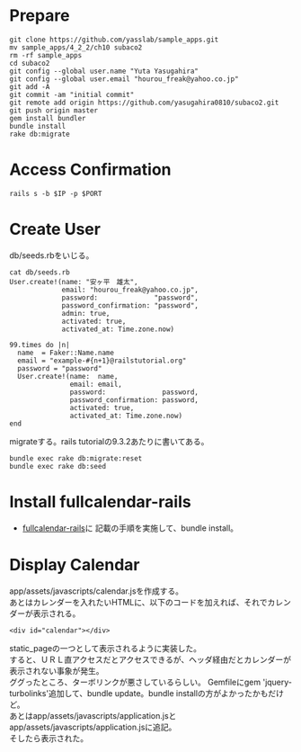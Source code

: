 # Prepare

    git clone https://github.com/yasslab/sample_apps.git
    mv sample_apps/4_2_2/ch10 subaco2
    rm -rf sample_apps
    cd subaco2
    git config --global user.name "Yuta Yasugahira"
    git config --global user.email "hourou_freak@yahoo.co.jp"
    git add -A
    git commit -am "initial commit"
    git remote add origin https://github.com/yasugahira0810/subaco2.git
    git push origin master
    gem install bundler
    bundle install
    rake db:migrate

# Access Confirmation

    rails s -b $IP -p $PORT

# Create User

db/seeds.rbをいじる。

	cat db/seeds.rb 
	User.create!(name: "安ヶ平　雄太",
	             email: "hourou_freak@yahoo.co.jp",
	             password:              "password",
	             password_confirmation: "password",
	             admin: true,
	             activated: true,
	             activated_at: Time.zone.now)
	
	99.times do |n|
	  name  = Faker::Name.name
	  email = "example-#{n+1}@railstutorial.org"
	  password = "password"
	  User.create!(name:  name,
	               email: email,
	               password:              password,
	               password_confirmation: password,
	               activated: true,
	               activated_at: Time.zone.now)
	end

migrateする。rails tutorialの9.3.2あたりに書いてある。

	bundle exec rake db:migrate:reset
	bundle exec rake db:seed

# Install fullcalendar-rails

- [fullcalendar-rails](https://github.com/bokmann/fullcalendar-rails)に  記載の手順を実施して、bundle install。

# Display Calendar

app/assets/javascripts/calendar.jsを作成する。  
あとはカレンダーを入れたいHTMLに、以下のコードを加えれば、それでカレンダーが表示される。

	<div id="calendar"></div>

static_pageの一つとして表示されるように実装した。  
すると、ＵＲＬ直アクセスだとアクセスできるが、ヘッダ経由だとカレンダーが表示されない事象が発生。  
ググったところ、ターボリンクが悪さしているらしい。
Gemfileにgem 'jquery-turbolinks'追加して、bundle update。bundle installの方がよかったかもだけど。  
あとはapp/assets/javascripts/application.jsとapp/assets/javascripts/application.jsに追記。  
そしたら表示された。